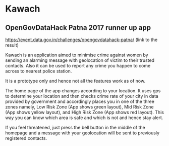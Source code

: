 # Kawach
## OpenGovDataHack Patna 2017 runner up app
https://event.data.gov.in/challenges/opengovdatahack-patna/
(link to the result)

Kawach is an application aimed to minimise crime against women by sending an alarming message with geolocation of victim to their trusted contacts.
Also it can be used to report any crime you happen to come across to nearest police station.

It is a prototype only and hence not all the features work as of now.

The home page of the app changes according to your location. It uses gps to determine your location and then checks crime rate of your city in data provided by government and accordingly places you in one of the three zones namely, Low Risk Zone (App shows green layout), Mid Risk Zone (App shows yellow layout), and High Risk Zone (App shows red layout).
This way you can know which area is safe and which is not and hence stay alert.

If you feel threatened, just press the bell button in the middle of the homepage and a message with your geolocation will be sent to previously registered contacts.
